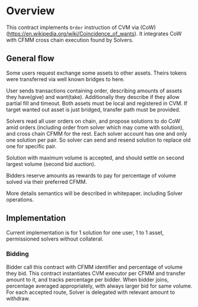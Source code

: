 # Overview

This contract implements `Order` instruction of CVM via (CoW)(https://en.wikipedia.org/wiki/Coincidence_of_wants).
It integrates CoW with CFMM cross chain execution found by Solvers.

## General flow


Some users request exchange some assets to other assets.
Theirs tokens were transferred via well known bridges to here. 

User sends transactions containing order, describing amounts of assets they have(give) and want(take).
Additionally they describe if they allow partial fill and timeout.
Both assets must be local and registered in CVM.
If target wanted out asset is just bridged, transfer path must be provided. 

Solvers read all user orders on chain, and propose solutions to do CoW amid orders (including order from solver which may come with solution),
and cross chain CFMM for the rest. 
Each solver account has one and only one solution per pair. So solver can send and resend solution to replace old one for specific pair.

Solution with maximum volume is accepted, and should settle on second largest volume (second bid auction). 

Bidders reserve amounts as rewards to pay for percentage of volume solved via their preferred CFMM.

More details semantics will be described in whitepaper. including Solver operations.

## Implementation

Current implementation is for 1 solution for one user, 1 to 1 asset, permissioned solvers without collateral.

### Bidding

Bidder call this contract with CFMM identifier and percentage of volume they bid. 
This contract instantiates CVM executor per CFMM and transfer amount to it, and tracks percentage per bidder.
When bidder joins, percentage averaged appropriately, with always larger bid for same volume.
For each accepted route, Solver is delegated with relevant amount to withdraw.



